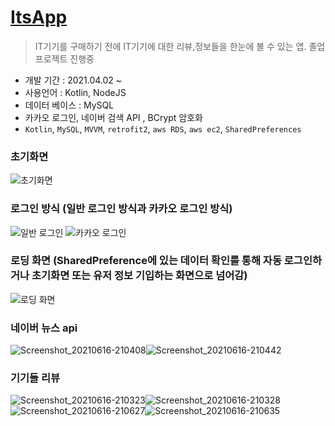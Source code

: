# <a href="https://github.com/alsrbs12304/ItsApp"><b>ItsApp</b></a>
> IT기기를 구매하기 전에 IT기기에 대한 리뷰,정보들을 한눈에 볼 수 있는 앱. 졸업 프로젝트 진행중
- 개발 기간 : 2021.04.02 ~
- 사용언어 : Kotlin, NodeJS
- 데이터 베이스 : MySQL
- 카카오 로그인, 네이버 검색 API , BCrypt 암호화
- `Kotlin`, `MySQL`, `MVVM`, `retrofit2`, `aws RDS`, `aws ec2`, `SharedPreferences`

### 초기화면
![초기화면](https://user-images.githubusercontent.com/60098124/125821862-c1b753a1-e3ba-4ed5-8d5a-533ae312b739.jpg)
### 로그인 방식 (일반 로그인 방식과 카카오 로그인 방식)
![일반 로그인](https://user-images.githubusercontent.com/60098124/125821997-675e8703-62f9-48f8-88de-70e1f07d33c5.jpg)
![카카오 로그인](https://user-images.githubusercontent.com/60098124/125822008-9b4eb631-1e0b-47d1-a0b7-b7057e00f6a0.jpg)
### 로딩 화면 (SharedPreference에 있는 데이터 확인를 통해 자동 로그인하거나 초기화면 또는 유저 정보 기입하는 화면으로 넘어감)
![로딩 화면](https://user-images.githubusercontent.com/60098124/125822109-55ea78c6-782a-4323-bd64-73d0567e189e.jpg)
### 네이버 뉴스 api
![Screenshot_20210616-210408](https://user-images.githubusercontent.com/60098124/125822432-61cf53c6-162c-4211-bb57-3e15041bd04e.jpg)![Screenshot_20210616-210442](https://user-images.githubusercontent.com/60098124/125822453-35393fbe-546b-4969-8048-62fb45ff1843.jpg)
### 기기들 리뷰
![Screenshot_20210616-210323](https://user-images.githubusercontent.com/60098124/125822559-a3e7f4cd-9c0c-4b70-98f1-d1f72b7c915a.jpg)![Screenshot_20210616-210328](https://user-images.githubusercontent.com/60098124/125822582-2d43df1b-5239-4dd5-bd70-20c8480c4f99.jpg)![Screenshot_20210616-210627](https://user-images.githubusercontent.com/60098124/125822668-bca9c1d3-3da4-4e28-8139-21e2c9969fb7.jpg)![Screenshot_20210616-210635](https://user-images.githubusercontent.com/60098124/125822736-b212b22c-cd21-45d9-b1fe-f4c25efcda36.jpg)
